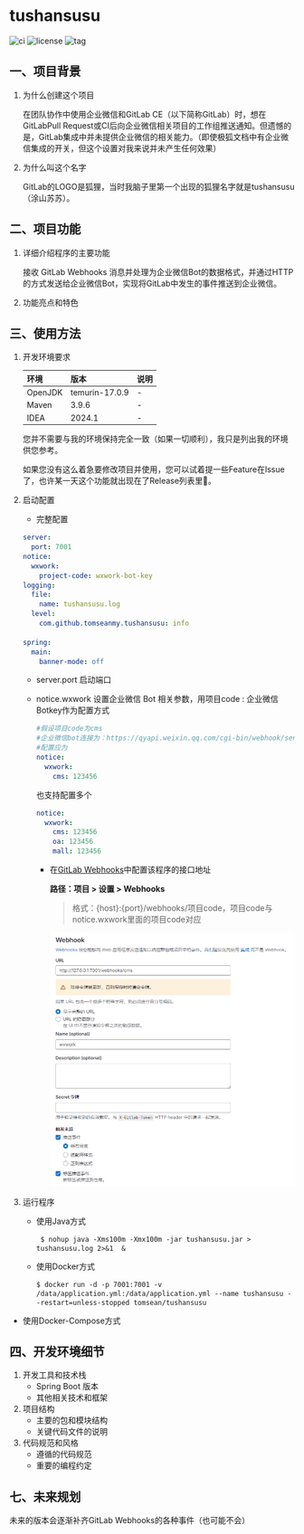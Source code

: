 <p align="center">
  <h1>tushansusu</h1>
</p>


![ci](https://github.com/tomseanmy/tushansusu/actions/workflows/maven.yml/badge.svg)
![license](https://img.shields.io/github/license/tomseanmy/tushansusu)
![tag](https://img.shields.io/github/v/tag/tomseanmy/tushansusu)

## 一、项目背景
1. 为什么创建这个项目

   在团队协作中使用企业微信和GitLab CE（以下简称GitLab）时，想在GitLabPull Request或CI后向企业微信相关项目的工作组推送通知。但遗憾的是，GitLab集成中并未提供企业微信的相关能力。（即使极狐文档中有企业微信集成的开关，但这个设置对我来说并未产生任何效果）

2. 为什么叫这个名字

   GitLab的LOGO是狐狸，当时我脑子里第一个出现的狐狸名字就是tushansusu（涂山苏苏）。

## 二、项目功能
1. 详细介绍程序的主要功能

   接收 GitLab Webhooks 消息并处理为企业微信Bot的数据格式，并通过HTTP的方式发送给企业微信Bot，实现将GitLab中发生的事件推送到企业微信。
2. 功能亮点和特色

## 三、使用方法
1. 开发环境要求

   | 环境    | 版本             | 说明 |
   | ------- |----------------| ---- |
   | OpenJDK | temurin-17.0.9 | -    |
   | Maven   | 3.9.6          | -    |
   | IDEA    | 2024.1         | -    |

   您并不需要与我的环境保持完全一致（如果一切顺利），我只是列出我的环境供您参考。

   如果您没有这么着急要修改项目并使用，您可以试着提一些Feature在Issue了，也许某一天这个功能就出现在了Release列表里🫠。

3. 启动配置
   - 完整配置
    ```yaml
    server:
      port: 7001
    notice:
      wxwork:
        project-code: wxwork-bot-key
    logging:
      file:
        name: tushansusu.log
      level:
        com.github.tomseanmy.tushansusu: info
    
    spring:
      main:
        banner-mode: off
	 ```

   - server.port 启动端口

   - notice.wxwork 设置企业微信 Bot 相关参数，用项目code : 企业微信Botkey作为配置方式

     ```yaml
     #假设项目code为cms
     #企业微信bot连接为：https://qyapi.weixin.qq.com/cgi-bin/webhook/send?key=123456
     #配置应为
     notice:
       wxwork:
         cms: 123456
     ```

     也支持配置多个

     ```yaml
     notice:
       wxwork:
         cms: 123456
         oa: 123456
         mall: 123456
     ```

      - 在[GitLab Webhooks](https://docs.gitlab.com/ee/user/project/integrations/webhooks.html)中配置该程序的接口地址

        __路径：项目 > 设置 > Webhooks__

        > 格式：{host}:{port}/webhooks/项目code，项目code与notice.wxwork里面的项目code对应

        ![gitlab-setting](./assets/gitlab-setting.png)

4. 运行程序
   - 使用Java方式
     ```shell
      $ nohup java -Xms100m -Xmx100m -jar tushansusu.jar > tushansusu.log 2>&1  &
     ```

   - 使用Docker方式

     ```shell
     $ docker run -d -p 7001:7001 -v /data/application.yml:/data/application.yml --name tushansusu --restart=unless-stopped tomsean/tushansusu
     ```



- 使用Docker-Compose方式

## 四、开发环境细节
1. 开发工具和技术栈
   - Spring Boot 版本
   - 其他相关技术和框架
2. 项目结构
   - 主要的包和模块结构
   - 关键代码文件的说明
3. 代码规范和风格
   - 遵循的代码规范
   - 重要的编程约定

## 七、未来规划
未来的版本会逐渐补齐GitLab Webhooks的各种事件（也可能不会）
